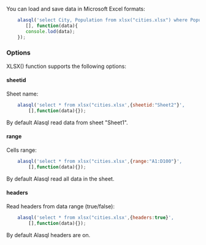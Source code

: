 You can load and save data in Microsoft Excel formats:

```js
    alasql('select City, Population from xlsx("cities.xlsx") where Population > 100000',
       [], function(data){
       console.lod(data);
    });
```

### Options
XLSX() function supports the following options:
#### sheetid
Sheet name:
```js
    alasql('select * from xlsx("cities.xlsx',{sheetid:"Sheet2"}',
        [],function(data){});
```
By default Alasql read data from sheet "Sheet1".

#### range
Cells range:
```js
    alasql('select * from xlsx("cities.xlsx',{range:"A1:D100"}',
        [],function(data){});
```
By default Alasql read all data in the sheet.

#### headers
Read headers from data range (true/false):
```js
    alasql('select * from xlsx("cities.xlsx',{headers:true}',
        [],function(data){});
```
By default Alasql headers are on.
